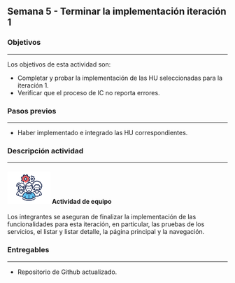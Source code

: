 ## Semana 5 - Terminar la implementación iteración 1

### Objetivos

---

Los objetivos de esta actividad son:

- Completar y probar la implementación de las HU seleccionadas para la iteración 1.
- Verificar que el proceso de IC no reporta errores.

### Pasos previos

---

- Haber implementado e integrado las HU correspondientes.

### Descripción actividad

---

#### ![](./../../assets/images/grupo.png) Actividad de equipo

Los integrantes se aseguran de finalizar la implementación de las funcionalidades para esta iteración, en particular, las pruebas de los servicios, el listar y listar detalle, la página principal y la navegación.

### Entregables

---

- Repositorio de Github actualizado.

